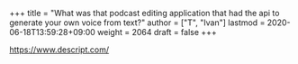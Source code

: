 +++
title = "What was that podcast editing application that had the api to generate your own voice from text?"
author = ["T", "Ivan"]
lastmod = 2020-06-18T13:59:28+09:00
weight = 2064
draft = false
+++

<https://www.descript.com/>
